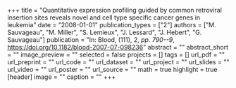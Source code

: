 +++
title = "Quantitative expression profiling guided by common retroviral insertion sites reveals novel and cell type specific cancer genes in leukemia"
date = "2008-01-01"
publication_types = ["2"]
authors = ["M. Sauvageau", "M. Miller", "S. Lemieux", "J. Lessard", "J. Hebert", "G. Sauvageau"]
publication = "In: Blood, (111), 2, _pp. 790--9_, https://doi.org/10.1182/blood-2007-07-098236"
abstract = ""
abstract_short = ""
image_preview = ""
selected = false
projects = []
tags = []
url_pdf = ""
url_preprint = ""
url_code = ""
url_dataset = ""
url_project = ""
url_slides = ""
url_video = ""
url_poster = ""
url_source = ""
math = true
highlight = true
[header]
image = ""
caption = ""
+++
